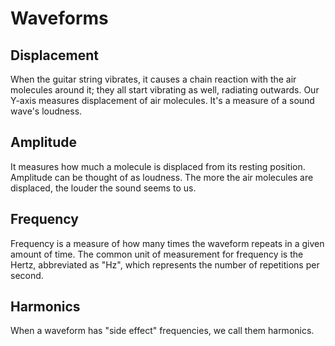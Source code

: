 # Waveforms

## Displacement

When the guitar string vibrates, it causes a chain reaction with the air molecules around it; they all start vibrating as well, radiating outwards.
Our Y-axis measures displacement of air molecules. It's a measure of a sound wave's loudness.

## Amplitude

It measures how much a molecule is displaced from its resting position. Amplitude can be thought of as loudness. The more the air molecules are displaced, the louder the sound seems to us.


## Frequency 

Frequency is a measure of how many times the waveform repeats in a given amount of time. The common unit of measurement for frequency is the Hertz, abbreviated as "Hz", which represents the number of repetitions per second.

## Harmonics

When a waveform has "side effect" frequencies, we call them harmonics.
